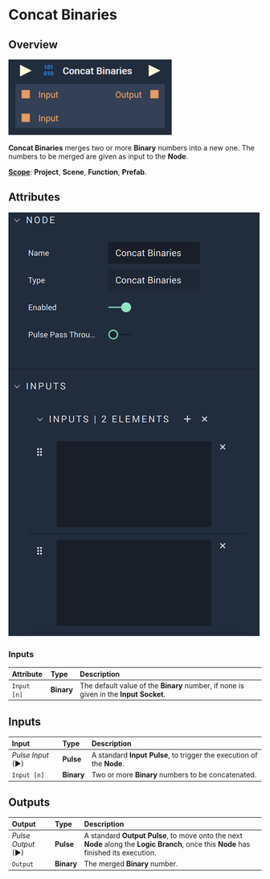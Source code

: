 # Concat Binaries

## Overview

![The Concat Binaries Node.](../../.gitbook/assets/concatbinariesupdatedimage.png)

**Concat Binaries** merges two or more **Binary** numbers into a new one. The numbers to be merged are given as input to the **Node**.

[**Scope**](../overview.md#scopes): **Project**, **Scene**, **Function**, **Prefab**.

## Attributes

![The Concat Binaries Node Attributes.](../../.gitbook/assets/concatbinariesattributes.png)

### Inputs

| Attribute | Type | Description |
| :--- | :--- | :--- |
| `Input [n]` | **Binary** | The default value of the **Binary** number, if none is given in the **Input Socket**. |

## Inputs

| Input | Type | Description |
| :--- | :--- | :--- |
| _Pulse Input_ \(►\) | **Pulse** | A standard **Input Pulse**, to trigger the execution of the **Node**. |
| `Input [n]` | **Binary** | Two or more **Binary** numbers to be concatenated. |

## Outputs

| Output | Type | Description |
| :--- | :--- | :--- |
| _Pulse Output_ \(►\) | **Pulse** | A standard **Output Pulse**, to move onto the next **Node** along the **Logic Branch**, once this **Node** has finished its execution. |
| `Output` | **Binary** | The merged **Binary** number. |

